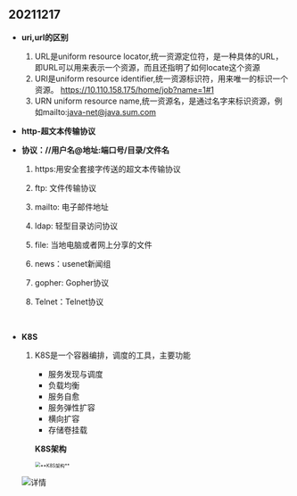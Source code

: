 ## 20211217

- **uri,url的区别**

  1. URL是uniform resource locator,统一资源定位符，是一种具体的URL，即URL可以用来表示一个资源，而且还指明了如何locate这个资源
  2. URI是uniform resource identifier,统一资源标识符，用来唯一的标识一个资源。 https://10.110.158.175/home/job?name=1#1
  3. URN uniform resource name,统一资源名，是通过名字来标识资源，例如mailto:java-net@java.sum.com     

- **http-超文本传输协议**

- **协议：//用户名@地址:端口号/目录/文件名**

   1. https:用安全套接字传送的超文本传输协议

   2. ftp: 文件传输协议

   3. mailto: 电子邮件地址

   4. ldap: 轻型目录访问协议

   5. file: 当地电脑或者网上分享的文件

   6. news：usenet新闻组

   7. gopher: Gopher协议

   8. Telnet：Telnet协议

      ​	

- **K8S**

  1. K8S是一个容器编排，调度的工具，主要功能

     - 服务发现与调度
     - 负载均衡
     - 服务自愈
     - 服务弹性扩容
     - 横向扩容
     - 存储卷挂载

     **K8S架构**

     <img src="C:\Users\EDY\Desktop\txt\img\k8s-architecture.png" alt="**K8S架构**" style="zoom:60%;" />

  ![详情](C:\Users\EDY\Desktop\txt\img\图片1.png)



